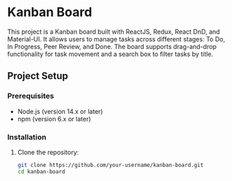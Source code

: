# Kanban Board

This project is a Kanban board built with ReactJS, Redux, React DnD, and Material-UI. It allows users to manage tasks across different stages: To Do, In Progress, Peer Review, and Done. The board supports drag-and-drop functionality for task movement and a search box to filter tasks by title.

## Project Setup

### Prerequisites

- Node.js (version 14.x or later)
- npm (version 6.x or later)

### Installation

1. Clone the repository:

   ```bash
   git clone https://github.com/your-username/kanban-board.git
   cd kanban-board
